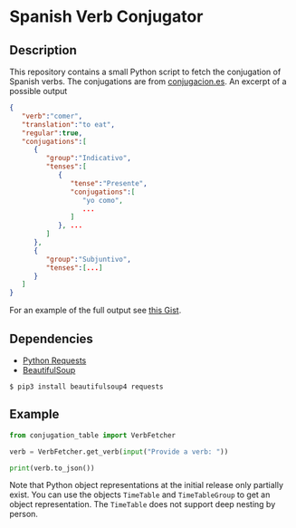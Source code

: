 # Spanish Verb Conjugator

## Description

This repository contains a small Python script to fetch the conjugation of Spanish verbs.
The conjugations are from [conjugacion.es](https://www.conjugacion.es/).
An excerpt of a possible output

```json
{
   "verb":"comer",
   "translation":"to eat",
   "regular":true,
   "conjugations":[
      {
         "group":"Indicativo",
         "tenses":[
            {
               "tense":"Presente",
               "conjugations":[
                  "yo como",
                  ...
               ]
            }, ...
         ]
      },
      {
         "group":"Subjuntivo",
         "tenses":[...]
      }
   ]
}
```

For an example of the full output see [this Gist](https://gist.github.com/MisterDerpie/e2393583d55b8fcc1ae2a1fa7bf03a95).

## Dependencies

- [Python Requests](https://pypi.org/project/requests/)
- [BeautifulSoup](https://www.crummy.com/software/BeautifulSoup/bs4/doc/)

```
$ pip3 install beautifulsoup4 requests
```

## Example

```python
from conjugation_table import VerbFetcher

verb = VerbFetcher.get_verb(input("Provide a verb: "))

print(verb.to_json())
```

Note that Python object representations at the initial release only partially exist.
You can use the objects `TimeTable` and `TimeTableGroup` to get an object representation.
The `TimeTable` does not support deep nesting by person.